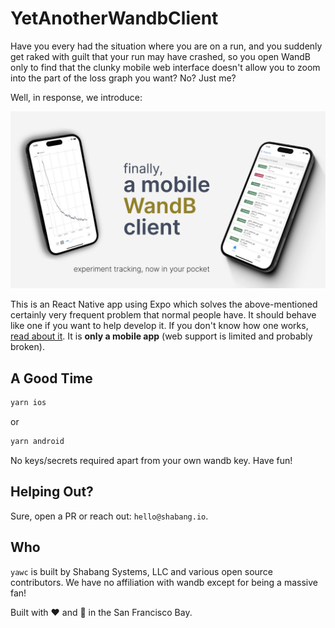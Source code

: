 # YetAnotherWandbClient
Have you every had the situation where you are on a run, and you suddenly get raked with guilt that your run may have crashed, so you open WandB only to find that the clunky mobile web interface doesn't allow you to zoom into the part of the loss graph you want? No? Just me?

Well, in response, we introduce:

![app preview](https://raw.githubusercontent.com/Shabang-Systems/yawc/master/assets/banner.jpeg?raw=true)

This is an React Native app using Expo which solves the above-mentioned certainly very frequent problem that normal people have. It should behave like one if you want to help develop it. If you don't know how one works, [read about it](https://docs.expo.dev/develop/tools/). It is **only a mobile app** (web support is limited and probably broken).

## A Good Time
```bash
yarn ios
```

or

```bash
yarn android
```

No keys/secrets required apart from your own wandb key. Have fun!

## Helping Out?
Sure, open a PR or reach out: `hello@shabang.io`.

## Who
`yawc` is built by Shabang Systems, LLC and various open source contributors. We have no affiliation with wandb except for being a massive fan!

Built with ❤️ and 🥗 in the San Francisco Bay.
